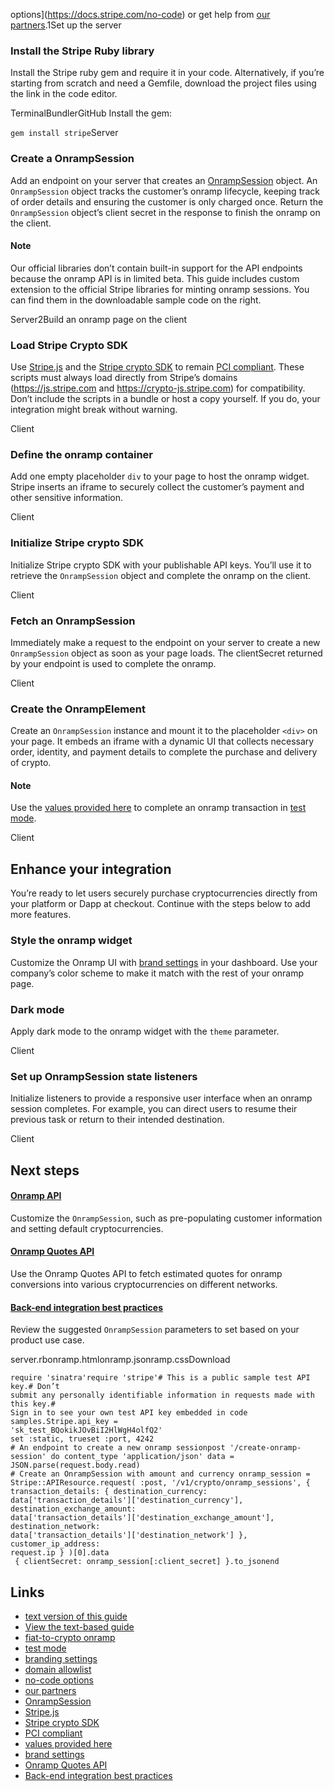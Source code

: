 options](https://docs.stripe.com/no-code) or get help from [our
partners](https://stripe.partners/).1Set up the server
### Install the Stripe Ruby library

Install the Stripe ruby gem and require it in your code. Alternatively, if
you’re starting from scratch and need a Gemfile, download the project files
using the link in the code editor.

TerminalBundlerGitHub
Install the gem:

`gem install stripe`Server
### Create a OnrampSession

Add an endpoint on your server that creates an
[OnrampSession](https://docs.stripe.com/crypto/onramp/api-reference) object. An
`OnrampSession` object tracks the customer’s onramp lifecycle, keeping track of
order details and ensuring the customer is only charged once. Return the
`OnrampSession` object’s client secret in the response to finish the onramp on
the client.

#### Note

Our official libraries don’t contain built-in support for the API endpoints
because the onramp API is in limited beta. This guide includes custom extension
to the official Stripe libraries for minting onramp sessions. You can find them
in the downloadable sample code on the right.

Server2Build an onramp page on the client
### Load Stripe Crypto SDK

Use [Stripe.js](https://docs.stripe.com/js) and the [Stripe crypto
SDK](https://docs.stripe.com/crypto/onramp/esmodule) to remain [PCI
compliant](https://docs.stripe.com/security/guide#validating-pci-compliance).
These scripts must always load directly from Stripe’s domains
(https://js.stripe.com and https://crypto-js.stripe.com) for compatibility.
Don’t include the scripts in a bundle or host a copy yourself. If you do, your
integration might break without warning.

Client
### Define the onramp container

Add one empty placeholder `div` to your page to host the onramp widget. Stripe
inserts an iframe to securely collect the customer’s payment and other sensitive
information.

Client
### Initialize Stripe crypto SDK

Initialize Stripe crypto SDK with your publishable API keys. You’ll use it to
retrieve the `OnrampSession` object and complete the onramp on the client.

Client
### Fetch an OnrampSession

Immediately make a request to the endpoint on your server to create a new
`OnrampSession` object as soon as your page loads. The clientSecret returned by
your endpoint is used to complete the onramp.

Client
### Create the OnrampElement

Create an `OnrampSession` instance and mount it to the placeholder `<div>` on
your page. It embeds an iframe with a dynamic UI that collects necessary order,
identity, and payment details to complete the purchase and delivery of crypto.

#### Note

Use the [values provided
here](https://docs.stripe.com/crypto/onramp/emeddable-onramp-guide#test-mode-values)
to complete an onramp transaction in [test
mode](https://docs.stripe.com/test-mode).

Client
## Enhance your integration

You’re ready to let users securely purchase cryptocurrencies directly from your
platform or Dapp at checkout. Continue with the steps below to add more
features.

### Style the onramp widget

Customize the Onramp UI with [brand
settings](https://dashboard.stripe.com/settings/branding) in your dashboard. Use
your company’s color scheme to make it match with the rest of your onramp page.

### Dark mode

Apply dark mode to the onramp widget with the `theme` parameter.

Client
### Set up OnrampSession state listeners

Initialize listeners to provide a responsive user interface when an onramp
session completes. For example, you can direct users to resume their previous
task or return to their intended destination.

Client
## Next steps

#### [Onramp API](https://docs.stripe.com/crypto/onramp/api-reference)

Customize the `OnrampSession`, such as pre-populating customer information and
setting default cryptocurrencies.

#### [Onramp Quotes API](https://docs.stripe.com/crypto/onramp/quotes-api)

Use the Onramp Quotes API to fetch estimated quotes for onramp conversions into
various cryptocurrencies on different networks.

#### [Back-end integration best practices](https://docs.stripe.com/crypto/onramp/backend-best-practices)

Review the suggested `OnrampSession` parameters to set based on your product use
case.

server.rbonramp.htmlonramp.jsonramp.cssDownload
```
require 'sinatra'require 'stripe'# This is a public sample test API key.# Don’t
submit any personally identifiable information in requests made with this key.#
Sign in to see your own test API key embedded in code samples.Stripe.api_key =
'sk_test_BQokikJOvBiI2HlWgH4olfQ2'
set :static, trueset :port, 4242
# An endpoint to create a new onramp sessionpost '/create-onramp-session' do content_type 'application/json' data = JSON.parse(request.body.read)
# Create an OnrampSession with amount and currency onramp_session =
Stripe::APIResource.request( :post, '/v1/crypto/onramp_sessions', {
transaction_details: { destination_currency:
data['transaction_details']['destination_currency'],
destination_exchange_amount:
data['transaction_details']['destination_exchange_amount'], destination_network:
data['transaction_details']['destination_network'] }, customer_ip_address:
request.ip } )[0].data
 { clientSecret: onramp_session[:client_secret] }.to_jsonend
```

## Links

- [text version of this
guide](https://docs.stripe.com/payments/accept-a-payment)
- [View the text-based
guide](https://docs.stripe.com/crypto/onramp/emeddable-onramp-guide)
- [fiat-to-crypto onramp](https://docs.stripe.com/crypto/onramp)
- [test mode](https://docs.stripe.com/test-mode)
- [branding settings](https://dashboard.stripe.com/account/branding)
- [domain
allowlist](https://dashboard.stripe.com/crypto-onramp/allowlist-domains)
- [no-code options](https://docs.stripe.com/no-code)
- [our partners](https://stripe.partners)
- [OnrampSession](https://docs.stripe.com/crypto/onramp/api-reference)
- [Stripe.js](https://docs.stripe.com/js)
- [Stripe crypto SDK](https://docs.stripe.com/crypto/onramp/esmodule)
- [PCI
compliant](https://docs.stripe.com/security/guide#validating-pci-compliance)
- [values provided
here](https://docs.stripe.com/crypto/onramp/emeddable-onramp-guide#test-mode-values)
- [brand settings](https://dashboard.stripe.com/settings/branding)
- [Onramp Quotes API](https://docs.stripe.com/crypto/onramp/quotes-api)
- [Back-end integration best
practices](https://docs.stripe.com/crypto/onramp/backend-best-practices)